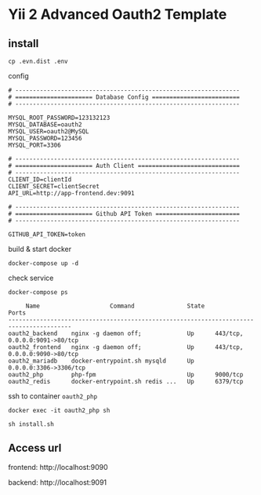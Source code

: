 Yii 2 Advanced Oauth2 Template
===============================

## install

```
cp .evn.dist .env
```

config

```
# ----------------------------------------------------------------
# ====================== Database Config =========================
# ----------------------------------------------------------------

MYSQL_ROOT_PASSWORD=123132123
MYSQL_DATABASE=oauth2
MYSQL_USER=oauth2@MySQL
MYSQL_PASSWORD=123456
MYSQL_PORT=3306

# ----------------------------------------------------------------
# ====================== Auth Client =============================
# ----------------------------------------------------------------
CLIENT_ID=clientId
CLIENT_SECRET=clientSecret
API_URL=http://app-frontend.dev:9091

# ----------------------------------------------------------------
# ====================== Github API Token ========================
# ----------------------------------------------------------------

GITHUB_API_TOKEN=token

```

build & start docker

```
docker-compose up -d
```

check service
```
docker-compose ps

     Name                    Command               State               Ports
----------------------------------------------------------------------------------------
oauth2_backend    nginx -g daemon off;             Up      443/tcp, 0.0.0.0:9091->80/tcp
oauth2_frontend   nginx -g daemon off;             Up      443/tcp, 0.0.0.0:9090->80/tcp
oauth2_mariadb    docker-entrypoint.sh mysqld      Up      0.0.0.0:3306->3306/tcp
oauth2_php        php-fpm                          Up      9000/tcp
oauth2_redis      docker-entrypoint.sh redis ...   Up      6379/tcp
```

ssh to container `oauth2_php`

```
docker exec -it oauth2_php sh

sh install.sh
```

## Access url

frontend: http://localhost:9090

backend: http://localhost:9091
